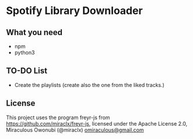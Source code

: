 # Spotify Library Downloader

## What you need

- npm
- python3

## TO-DO List

- Create the playlists (create also the one from the liked tracks.)

## License

This project uses the program freyr-js from https://github.com/miraclx/freyr-js, licensed under the Apache License 2.0, Miraculous Owonubi (@miraclx) <omiraculous@gmail.com>